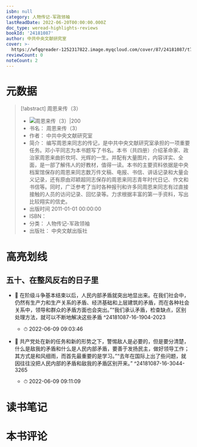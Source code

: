 ```yaml
---
isbn: null
category: 人物传记-军政领袖
lastReadDate: 2022-06-20T00:00:00.000Z
doc_type: weread-highlights-reviews
bookId: '24181087'
author: 中共中央文献研究室
cover: >-
  https://wfqqreader-1252317822.image.myqcloud.com/cover/87/24181087/t7_24181087.jpg
reviewCount: 0
noteCount: 2
---
```

# 元数据
> [!abstract] 周恩来传（3）
> - ![ 周恩来传（3）|200](https://wfqqreader-1252317822.image.myqcloud.com/cover/87/24181087/t7_24181087.jpg)
> - 书名： 周恩来传（3）
> - 作者： 中共中央文献研究室
> - 简介： 编写周恩来同志的传记，是中共中央文献研究室承担的一项重要任务。邓小平同志为本书题写了书名。本书（共四册）介绍革命家、政治家周恩来曲折坎坷、光辉的一生。并配有大量图片，内容详实、全面，是一部了解伟人的好教材，值得一读。本书的主要资料依据是中央档案馆保存的周恩来同志数万件文稿、电报、书信、讲话记录和大量会义记录，还有原由邓颖超同志保存的周恩来同志青年时代日记、作文和书信等。同时，广泛参考了当时各种报刊和许多同周恩来同志有过直接接触的人员的访问记录、回忆录等。力求根据丰富的第一手资料，写出比较翔实的信史。
> - 出版时间 2011-01-01 00:00:00
> - ISBN： 
> - 分类： 人物传记-军政领袖
> - 出版社： 中央文献出版社

# 高亮划线

## 五十、在整风反右的日子里


- 📌 在阶级斗争基本结束以后，人民内部矛盾就突出地显出来。在我们社会中，仍然有生产力和生产关系的矛盾、经济基础和上层建筑的矛盾，而在各种社会关系中，领导和群众的矛盾方面也会突出。”“我们承认矛盾，检查缺点，区别处理方法，就可以不断地解决这些矛盾 ^24181087-16-1904-2023
    - ⏱ 2022-06-09 09:03:46 

- 📌 共产党处在新的任务和新的形势之下，警惕敌人是必要的，但是要分清楚，什么是敌我的矛盾和什么是人民内部矛盾，要善于发扬民主，做好领导工作；其方式是和风细雨，而首先最重要的是学习。”“去年在国际上出了些问题，就因往往没把人民内部的矛盾和敌我的矛盾区别开来。” ^24181087-16-3044-3265
    - ⏱ 2022-06-09 09:11:09 
# 读书笔记

# 本书评论
